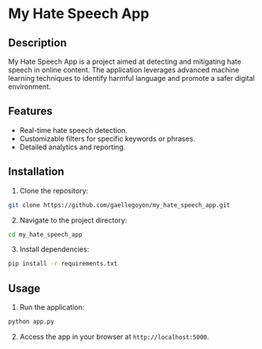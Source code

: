 # My Hate Speech App

## Description

My Hate Speech App is a project aimed at detecting and mitigating hate speech in online content. The application leverages advanced machine learning techniques to identify harmful language and promote a safer digital environment.

## Features

- Real-time hate speech detection.
- Customizable filters for specific keywords or phrases.
- Detailed analytics and reporting.

## Installation

1. Clone the repository:

```bash
git clone https://github.com/gaellegoyon/my_hate_speech_app.git
```

2. Navigate to the project directory:

```bash
cd my_hate_speech_app
```

3. Install dependencies:

```bash
pip install -r requirements.txt
```

## Usage

1. Run the application:

```bash
python app.py
```

2. Access the app in your browser at `http://localhost:5000`.
